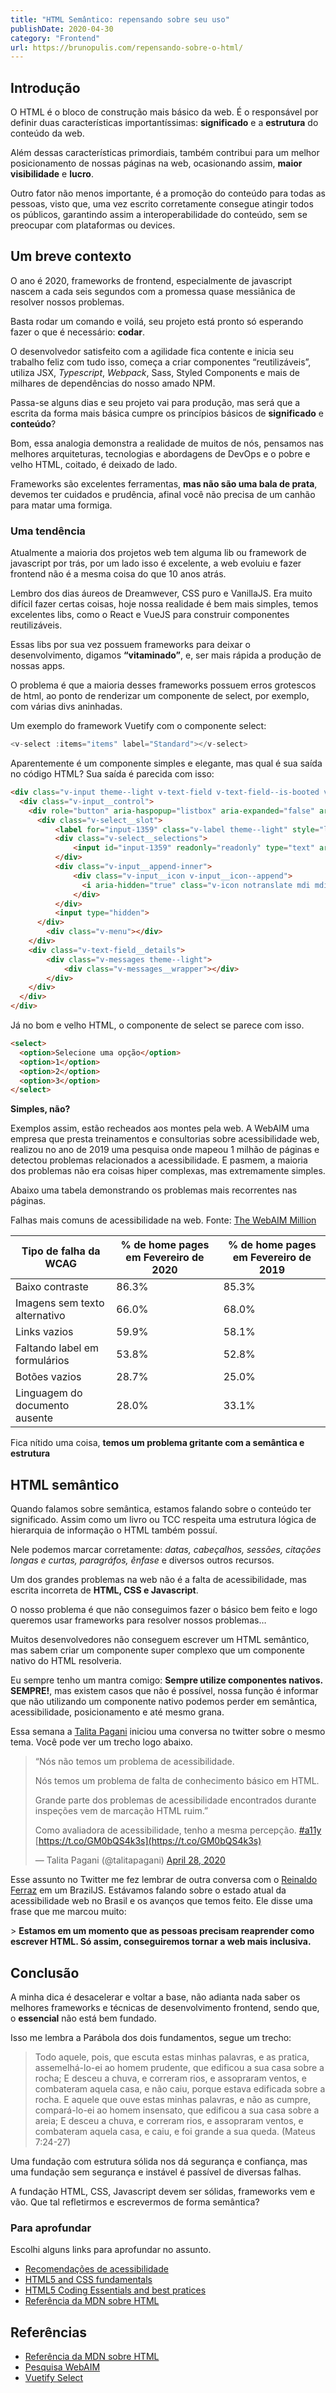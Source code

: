 ```yaml
---
title: "HTML Semântico: repensando sobre seu uso"
publishDate: 2020-04-30
category: "Frontend"
url: https://brunopulis.com/repensando-sobre-o-html/
---
```


## Introdução

O HTML é o bloco de construção mais básico da web. É o responsável por definir duas características importantíssimas: **significado** e a **estrutura** do conteúdo da web.

Além dessas características primordiais, também contribui para um melhor posicionamento de nossas páginas na web, ocasionando assim, **maior visibilidade** e **lucro**.

Outro fator não menos importante, é a promoção do conteúdo para todas as pessoas, visto que, uma vez escrito corretamente consegue atingir todos os públicos, garantindo assim a interoperabilidade do conteúdo, sem se preocupar com plataformas ou devices.

## Um breve contexto

O ano é 2020, frameworks de frontend, especialmente de javascript nascem a cada seis segundos com a promessa quase messiânica de resolver nossos problemas.

Basta rodar um comando e voilá, seu projeto está pronto só esperando fazer o que é necessário: **codar**.

O desenvolvedor satisfeito com a agilidade fica contente e inicia seu trabalho feliz com tudo isso, começa a criar componentes “reutilizáveis”, utiliza JSX, _Typescript_, _Webpack_, Sass, Styled Components e mais de milhares de dependências do nosso amado NPM.

Passa-se alguns dias e seu projeto vai para produção, mas será que a escrita da forma mais básica cumpre os princípios básicos de **significado** e **conteúdo**?

Bom, essa analogia demonstra a realidade de muitos de nós, pensamos nas melhores arquiteturas, tecnologias e abordagens de DevOps e o pobre e velho HTML, coitado, é deixado de lado.

Frameworks são excelentes ferramentas, **mas não são uma bala de prata**, devemos ter cuidados e prudência, afinal você não precisa de um canhão para matar uma formiga.

### Uma tendência

Atualmente a maioria dos projetos web tem alguma lib ou framework de javascript por trás, por um lado isso é excelente, a web evoluiu e fazer frontend não é a mesma coisa do que 10 anos atrás.

Lembro dos dias áureos de Dreamwever, CSS puro e VanillaJS. Era muito difícil fazer certas coisas, hoje nossa realidade é bem mais simples, temos excelentes libs, como o React e VueJS para construir componentes reutilizáveis.

Essas libs por sua vez possuem frameworks para deixar o desenvolvimento, digamos **“vitaminado”**, e, ser mais rápida a produção de nossas apps.

O problema é que a maioria desses frameworks possuem erros grotescos de html, ao ponto de renderizar um componente de select, por exemplo, com várias divs aninhadas.

Um exemplo do framework Vuetify com o componente select:

```js
<v-select :items="items" label="Standard"></v-select>
```

Aparentemente é um componente simples e elegante, mas qual é sua saída no código HTML? Sua saída é parecida com isso:

```html
<div class="v-input theme--light v-text-field v-text-field--is-booted v-select"></div>
  <div class="v-input__control">
    <div role="button" aria-haspopup="listbox" aria-expanded="false" aria-owns="list-1359" class="v-input__slot">
      <div class="v-select__slot">
          <label for="input-1359" class="v-label theme--light" style="left: 0px; right: auto; position: absolute;">Standard</label>
          <div class="v-select__selections">
              <input id="input-1359" readonly="readonly" type="text" aria-readonly="false" autocomplete="off">
          </div>
          <div class="v-input__append-inner">
              <div class="v-input__icon v-input__icon--append">
                <i aria-hidden="true" class="v-icon notranslate mdi mdi-menu-down theme--light"></i>
              </div>
          </div>
          <input type="hidden">
      </div>
        <div class="v-menu"></div>
    </div>
    <div class="v-text-field__details">
        <div class="v-messages theme--light">
            <div class="v-messages__wrapper"></div>
        </div>
    </div>
  </div>
</div>
```

Já no bom e velho HTML, o componente de select se parece com isso.

```html
<select>
  <option>Selecione uma opção</option>
  <option>1</option>
  <option>2</option>
  <option>3</option>
</select>
```

**Simples, não?**

Exemplos assim, estão recheados aos montes pela web. A WebAIM uma empresa que presta treinamentos e consultorias sobre acessibilidade web, realizou no ano de 2019 uma pesquisa onde mapeou 1 milhão de páginas e detectou problemas relacionados a acessibilidade. E pasmem, a maioria dos problemas não era coisas hiper complexas, mas extremamente simples.

Abaixo uma tabela demonstrando os problemas mais recorrentes nas páginas.

Falhas mais comuns de acessibilidade na web. Fonte: [The WebAIM Million](https://webaim.org/projects/million/#intro)

<table><thead><tr><th>Tipo de falha da WCAG</th><th>% de home pages em Fevereiro de 2020</th><th>% de home pages em Fevereiro de 2019</th></tr></thead><tbody><tr><td>Baixo contraste</td><td>86.3%</td><td>85.3%</td></tr><tr><td>Imagens sem texto alternativo</td><td>66.0%</td><td>68.0%</td></tr><tr><td>Links vazios</td><td>59.9%</td><td>58.1%</td></tr><tr><td>Faltando label em formulários</td><td>53.8%</td><td>52.8%</td></tr><tr><td>Botões vazios</td><td>28.7%</td><td>25.0%</td></tr><tr><td>Linguagem do documento ausente</td><td>28.0%</td><td>33.1%</td></tr></tbody></table>

Fica nítido uma coisa, **temos um problema gritante com a semântica e estrutura**

## HTML semântico

Quando falamos sobre semântica, estamos falando sobre o conteúdo ter significado. Assim como um livro ou TCC respeita uma estrutura lógica de hierarquia de informação o HTML também possuí.

Nele podemos marcar corretamente: _datas, cabeçalhos, sessões, citações longas e curtas, paragráfos, ênfase_ e diversos outros recursos.

Um dos grandes problemas na web não é a falta de acessibilidade, mas escrita incorreta de **HTML, CSS e Javascript**.

O nosso problema é que não conseguimos fazer o básico bem feito e logo queremos usar frameworks para resolver nossos problemas…

Muitos desenvolvedores não conseguem escrever um HTML semântico, mas sabem criar um componente super complexo que um componente nativo do HTML resolveria.

Eu sempre tenho um mantra comigo: **Sempre utilize componentes nativos. SEMPRE!**, mas existem casos que não é possível, nossa função é informar que não utilizando um componente nativo podemos perder em semântica, acessibilidade, posicionamento e até mesmo grana.

Essa semana a [Talita Pagani](https://twitter.com/talitapagani) iniciou uma conversa no twitter sobre o mesmo tema. Você pode ver um trecho logo abaixo.

> “Nós não temos um problema de acessibilidade.
>
> Nós temos um problema de falta de conhecimento básico em HTML.
>
> Grande parte dos problemas de acessibilidade encontrados durante inspeções vem de marcação HTML ruim.”
>
> Como avaliadora de acessibilidade, tenho a mesma percepção. [#a11y](/friends/tag/a11y/) [https://t.co/GM0bQS4k3s](https://t.co/GM0bQS4k3s)
>
> — Talita Pagani (@talitapagani) [April 28, 2020](https://twitter.com/talitapagani/status/1255190328690311169?ref_src=twsrc%5Etfw)

Esse assunto no Twitter me fez lembrar de outra conversa com o [Reinaldo Ferraz](https://twitter.com/reinaldoferraz) em um BrazilJS. Estávamos falando sobre o estado atual da acessibilidade web no Brasil e os avanços que temos feito. Ele disse uma frase que me marcou muito:

\> **Estamos em um momento que as pessoas precisam reaprender como escrever HTML. Só assim, conseguiremos tornar a web mais inclusiva.**

## Conclusão

A minha dica é desacelerar e voltar a base, não adianta nada saber os melhores frameworks e técnicas de desenvolvimento frontend, sendo que, o **essencial** não está bem fundado.

Isso me lembra a Parábola dos dois fundamentos, segue um trecho:

> Todo aquele, pois, que escuta estas minhas palavras, e as pratica, assemelhá-lo-ei ao homem prudente, que edificou a sua casa sobre a rocha;
> E desceu a chuva, e correram rios, e assopraram ventos, e combateram aquela casa, e não caiu, porque estava edificada sobre a rocha.
> E aquele que ouve estas minhas palavras, e não as cumpre, compará-lo-ei ao homem insensato, que edificou a sua casa sobre a areia;
> E desceu a chuva, e correram rios, e assopraram ventos, e combateram aquela casa, e caiu, e foi grande a sua queda.
> (Mateus 7:24-27)

Uma fundação com estrutura sólida nos dá segurança e confiança, mas uma fundação sem segurança e instável é passível de diversas falhas.

A fundação HTML, CSS, Javascript devem ser sólidas, frameworks vem e vão.
Que tal refletirmos e escrevermos de forma semântica?

### Para aprofundar

Escolhi alguns links para aprofundar no assunto.

- [Recomendações de acessibilidade](https://www.escolavirtual.gov.br/curso/42)
- [HTML5 and CSS fundamentals](https://www.edx.org/course/html5-and-css-fundamentals)
- [HTML5 Coding Essentials and best pratices](https://www.edx.org/course/html5-coding-essentials-and-best-practices)
- [Referência da MDN sobre HTML](https://developer.mozilla.org/pt-BR/docs/Web/HTML)

## Referências

- [Referência da MDN sobre HTML](https://developer.mozilla.org/pt-BR/docs/Web/HTML)
- [Pesquisa WebAIM](https://webaim.org/projects/million/)
- [Vuetify Select](https://vuetifyjs.com/en/components/selects/)
